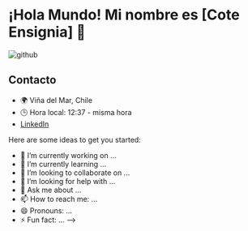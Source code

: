 # ¡Hola Mundo! Mi nombre es [Cote Ensignia] 👋


![github](https://github.com/user-attachments/assets/322a26d5-f732-4c6c-9211-f939395f56e3)

## Contacto

- 🌍 Viña del Mar, Chile
- 🕒 Hora local: 12:37 - misma hora
- [LinkedIn](https://www.linkedin.com/in/mj-ensignia/)



Here are some ideas to get you started:

- 🔭 I’m currently working on ...
- 🌱 I’m currently learning ...
- 👯 I’m looking to collaborate on ...
- 🤔 I’m looking for help with ...
- 💬 Ask me about ...
- 📫 How to reach me: ...
- 😄 Pronouns: ...
- ⚡ Fun fact: ...
-->
